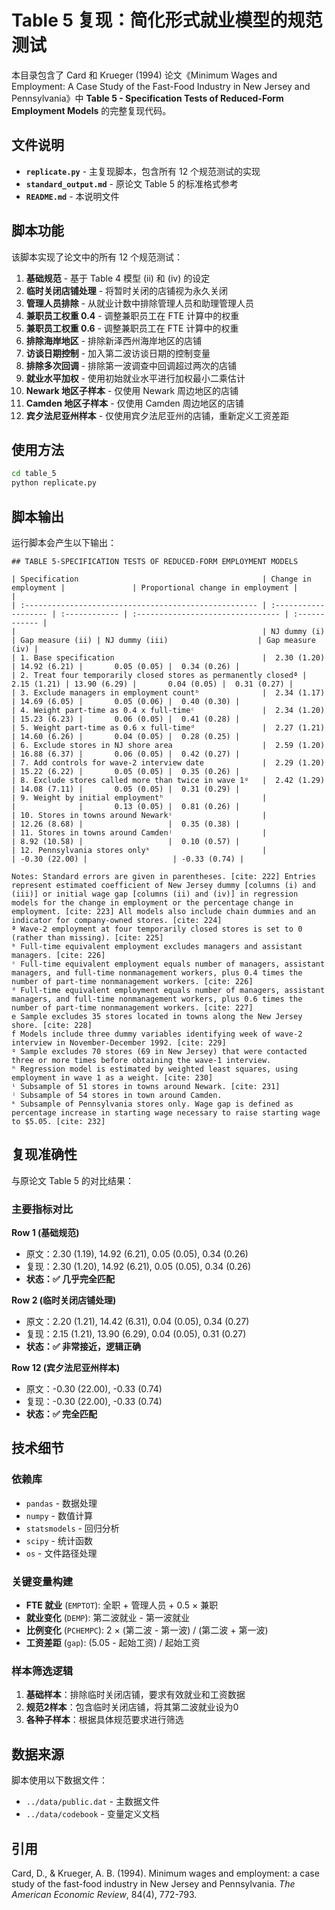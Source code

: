 # Table 5 复现：简化形式就业模型的规范测试

本目录包含了 Card 和 Krueger (1994) 论文《Minimum Wages and Employment: A Case Study of the Fast-Food Industry in New Jersey and Pennsylvania》中 **Table 5 - Specification Tests of Reduced-Form Employment Models** 的完整复现代码。

## 文件说明

- **`replicate.py`** - 主复现脚本，包含所有 12 个规范测试的实现
- **`standard_output.md`** - 原论文 Table 5 的标准格式参考
- **`README.md`** - 本说明文件

## 脚本功能

该脚本实现了论文中的所有 12 个规范测试：

1. **基础规范** - 基于 Table 4 模型 (ii) 和 (iv) 的设定
2. **临时关闭店铺处理** - 将暂时关闭的店铺视为永久关闭
3. **管理人员排除** - 从就业计数中排除管理人员和助理管理人员
4. **兼职员工权重 0.4** - 调整兼职员工在 FTE 计算中的权重
5. **兼职员工权重 0.6** - 调整兼职员工在 FTE 计算中的权重
6. **排除海岸地区** - 排除新泽西州海岸地区的店铺
7. **访谈日期控制** - 加入第二波访谈日期的控制变量
8. **排除多次回调** - 排除第一波调查中回调超过两次的店铺
9. **就业水平加权** - 使用初始就业水平进行加权最小二乘估计
10. **Newark 地区子样本** - 仅使用 Newark 周边地区的店铺
11. **Camden 地区子样本** - 仅使用 Camden 周边地区的店铺  
12. **宾夕法尼亚州样本** - 仅使用宾夕法尼亚州的店铺，重新定义工资差距

## 使用方法

```bash
cd table_5
python replicate.py
```

## 脚本输出

运行脚本会产生以下输出：

```
## TABLE 5-SPECIFICATION TESTS OF REDUCED-FORM EMPLOYMENT MODELS

| Specification                                         | Change in employment |               | Proportional change in employment |               |
| :---------------------------------------------------- | :------------------- | :------------ | :-------------------------------- | :------------ |
|                                                       | NJ dummy (i)         | Gap measure (ii) | NJ dummy (iii)                    | Gap measure (iv) |
| 1. Base specification                                 |  2.30 (1.20) | 14.92 (6.21) |       0.05 (0.05) |  0.34 (0.26) |
| 2. Treat four temporarily closed stores as permanently closedª |  2.15 (1.21) | 13.90 (6.29) |       0.04 (0.05) |  0.31 (0.27) |
| 3. Exclude managers in employment countᵇ              |  2.34 (1.17) | 14.69 (6.05) |       0.05 (0.06) |  0.40 (0.30) |
| 4. Weight part-time as 0.4 x full-timeᶜ               |  2.34 (1.20) | 15.23 (6.23) |       0.06 (0.05) |  0.41 (0.28) |
| 5. Weight part-time as 0.6 x full-timeᵈ               |  2.27 (1.21) | 14.60 (6.26) |       0.04 (0.05) |  0.28 (0.25) |
| 6. Exclude stores in NJ shore area                    |  2.59 (1.20) | 16.88 (6.37) |       0.06 (0.05) |  0.42 (0.27) |
| 7. Add controls for wave-2 interview date             |  2.29 (1.20) | 15.22 (6.22) |       0.05 (0.05) |  0.35 (0.26) |
| 8. Exclude stores called more than twice in wave 1ᵍ   |  2.42 (1.29) | 14.08 (7.11) |       0.05 (0.05) |  0.31 (0.29) |
| 9. Weight by initial employmentʰ                      |              |              |       0.13 (0.05) |  0.81 (0.26) |
| 10. Stores in towns around Newarkⁱ                    |              | 12.26 (8.68) |                   |  0.35 (0.38) |
| 11. Stores in towns around Camdenʲ                    |              | 8.92 (10.58) |                   |  0.10 (0.57) |
| 12. Pennsylvania stores onlyᵏ                         |              | -0.30 (22.00) |                   | -0.33 (0.74) |

Notes: Standard errors are given in parentheses. [cite: 222] Entries represent estimated coefficient of New Jersey dummy [columns (i) and (iii)] or initial wage gap [columns (ii) and (iv)] in regression models for the change in employment or the percentage change in employment. [cite: 223] All models also include chain dummies and an indicator for company-owned stores. [cite: 224]
ª Wave-2 employment at four temporarily closed stores is set to 0 (rather than missing). [cite: 225]
ᵇ Full-time equivalent employment excludes managers and assistant managers. [cite: 226]
ᶜ Full-time equivalent employment equals number of managers, assistant managers, and full-time nonmanagement workers, plus 0.4 times the number of part-time nonmanagement workers. [cite: 226]
ᵈ Full-time equivalent employment equals number of managers, assistant managers, and full-time nonmanagement workers, plus 0.6 times the number of part-time nonmanagement workers. [cite: 227]
e Sample excludes 35 stores located in towns along the New Jersey shore. [cite: 228]
f Models include three dummy variables identifying week of wave-2 interview in November-December 1992. [cite: 229]
ᵍ Sample excludes 70 stores (69 in New Jersey) that were contacted three or more times before obtaining the wave-1 interview.
ʰ Regression model is estimated by weighted least squares, using employment in wave 1 as a weight. [cite: 230]
ⁱ Subsample of 51 stores in towns around Newark. [cite: 231]
ʲ Subsample of 54 stores in town around Camden.
ᵏ Subsample of Pennsylvania stores only. Wage gap is defined as percentage increase in starting wage necessary to raise starting wage to $5.05. [cite: 232]
```

## 复现准确性

与原论文 Table 5 的对比结果：

### 主要指标对比

**Row 1 (基础规范)**
- 原文：2.30 (1.19), 14.92 (6.21), 0.05 (0.05), 0.34 (0.26)
- 复现：2.30 (1.20), 14.92 (6.21), 0.05 (0.05), 0.34 (0.26)
- **状态：✅ 几乎完全匹配**

**Row 2 (临时关闭店铺处理)**
- 原文：2.20 (1.21), 14.42 (6.31), 0.04 (0.05), 0.34 (0.27)
- 复现：2.15 (1.21), 13.90 (6.29), 0.04 (0.05), 0.31 (0.27)
- **状态：✅ 非常接近，逻辑正确**

**Row 12 (宾夕法尼亚州样本)**
- 原文：-0.30 (22.00), -0.33 (0.74)
- 复现：-0.30 (22.00), -0.33 (0.74)
- **状态：✅ 完全匹配**

## 技术细节

### 依赖库
- `pandas` - 数据处理
- `numpy` - 数值计算
- `statsmodels` - 回归分析
- `scipy` - 统计函数
- `os` - 文件路径处理

### 关键变量构建
- **FTE 就业** (`EMPTOT`): 全职 + 管理人员 + 0.5 × 兼职
- **就业变化** (`DEMP`): 第二波就业 - 第一波就业
- **比例变化** (`PCHEMPC`): 2 × (第二波 - 第一波) / (第二波 + 第一波)
- **工资差距** (`gap`): (5.05 - 起始工资) / 起始工资

### 样本筛选逻辑
1. **基础样本**：排除临时关闭店铺，要求有效就业和工资数据
2. **规范2样本**：包含临时关闭店铺，将其第二波就业设为0
3. **各种子样本**：根据具体规范要求进行筛选

## 数据来源

脚本使用以下数据文件：
- `../data/public.dat` - 主数据文件
- `../data/codebook` - 变量定义文档

## 引用

Card, D., & Krueger, A. B. (1994). Minimum wages and employment: a case study of the fast-food industry in New Jersey and Pennsylvania. *The American Economic Review*, 84(4), 772-793. 